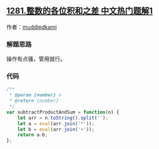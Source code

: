 ## [1281.整数的各位积和之差 中文热门题解1](https://leetcode.cn/problems/subtract-the-product-and-sum-of-digits-of-an-integer/solutions/100000/kao-gu-zuo-fa-by-muddledkami)

作者：[muddledkami](https://leetcode.cn/u/muddledkami)
### 解题思路
操作有点骚，管用就行。

### 代码

```javascript
/**
 * @param {number} n
 * @return {number}
 */
var subtractProductAndSum = function(n) {
    let arr = n.toString().split('');
    let a = eval(arr.join('*'));
    let b = eval(arr.join('+'));
    return a-b;
};
```